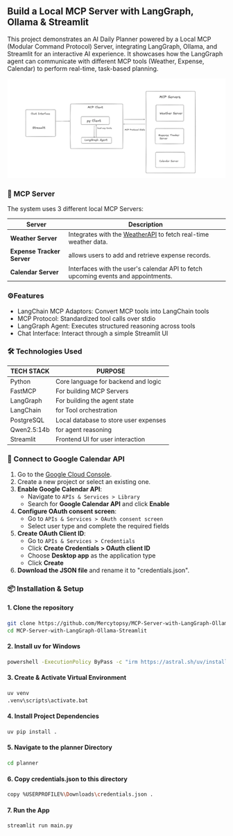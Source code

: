 ## Build a Local MCP Server with LangGraph, Ollama & Streamlit

This project demonstrates an AI Daily Planner powered by a Local MCP (Modular Command Protocol) Server, integrating LangGraph, Ollama, and Streamlit for an interactive AI experience. It showcases how the LangGraph agent can communicate with different MCP tools (Weather, Expense, Calendar) to perform real-time, task-based planning.

![My Image](https://github.com/Mercytopsy/MCP-Server-with-LangGraph-Ollama-Streamlit/blob/main/docs/architecture%20diagram.png)


### 🧩 MCP Server
The system uses 3 different local MCP Servers:

| Server              | Description                                                                 |
|---------------------|-----------------------------------------------------------------------------------------------|
| **Weather Server**  | Integrates with the [WeatherAPI](https://www.weatherapi.com/) to fetch real-time weather data. |
| **Expense Tracker Server**  | allows users to add and retrieve expense records.              |
| **Calendar Server** | Interfaces with the user's calendar API to fetch upcoming events and appointments.             |


### ⚙️Features
- LangChain MCP Adaptors: Convert MCP tools into LangChain tools
- MCP Protocol: Standardized tool calls over stdio
- LangGraph Agent: Executes structured reasoning across tools
- Chat Interface: Interact through a simple Streamlit UI


### 🛠️ Technologies Used

| TECH STACK        | PURPOSE                             |
|-------------------|-------------------------------------|
| Python            | Core language for backend and logic |
| FastMCP           | For building MCP Servers            |
| LangGraph         | For building the agent state        |
| LangChain         | for Tool orchestration              |
| PostgreSQL        | Local database to store user expenses |
| Qwen2.5:14b       | for agent reasoning                 |
| Streamlit         | Frontend UI for user interaction    |




### 🔗 Connect to Google Calendar API

1. Go to the [Google Cloud Console](https://console.cloud.google.com/).
2. Create a new project or select an existing one.
3. **Enable Google Calendar API**:
   - Navigate to `APIs & Services > Library`
   - Search for **Google Calendar API** and click **Enable**
4. **Configure OAuth consent screen**:
   - Go to `APIs & Services > OAuth consent screen`
   - Select user type and complete the required fields
5. **Create OAuth Client ID**:
   - Go to `APIs & Services > Credentials`
   - Click **Create Credentials > OAuth client ID**
   - Choose **Desktop app** as the application type
   - Click **Create**
6. **Download the JSON file** and rename it to "credentials.json".

  
  
### 📦 Installation & Setup

#### 1. Clone the repository
```bash
git clone https://github.com/Mercytopsy/MCP-Server-with-LangGraph-Ollama-Streamlit
cd MCP-Server-with-LangGraph-Ollama-Streamlit
```
#### 2. Install uv for Windows
```bash
powershell -ExecutionPolicy ByPass -c "irm https://astral.sh/uv/install.ps1 | iex" 
```
#### 3. Create & Activate Virtual Environment
```bash
uv venv
.venv\scripts\activate.bat
```
#### 4. Install Project Dependencies
```bash
uv pip install .
```
#### 5. Navigate to the planner Directory
```bash
cd planner
```
#### 6. Copy credentials.json to this directory
```bash
copy %USERPROFILE%\Downloads\credentials.json .
```
#### 7. Run the App
```bash
streamlit run main.py
```

